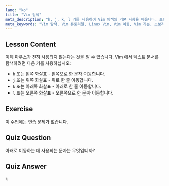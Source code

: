 ```yaml
---
lang: "ko"
title: "Vim 탐색"
meta_description: "h, j, k, l 키를 사용하여 Vim 탐색의 기본 사항을 배웁니다. 초보자를 위한 필수 Vim 이동을 이해하고 Linux 명령줄 기술을 향상시키세요."
meta_keywords: "Vim 탐색, Vim 튜토리얼, Linux Vim, Vim 이동, Vim 기본, 초보자 Vim, Linux 텍스트 편집기, Vim 가이드"
---
```


## Lesson Content

이제 마우스가 전혀 사용되지 않는다는 것을 알 수 있습니다. Vim 에서 텍스트 문서를 탐색하려면 다음 키를 사용하십시오:

- `h` 또는 왼쪽 화살표 - 왼쪽으로 한 문자 이동합니다.
- `j` 또는 위쪽 화살표 - 위로 한 줄 이동합니다.
- `k` 또는 아래쪽 화살표 - 아래로 한 줄 이동합니다.
- `l` 또는 오른쪽 화살표 - 오른쪽으로 한 문자 이동합니다.

## Exercise

이 수업에는 연습 문제가 없습니다.

## Quiz Question

아래로 이동하는 데 사용되는 문자는 무엇입니까?

## Quiz Answer

k
